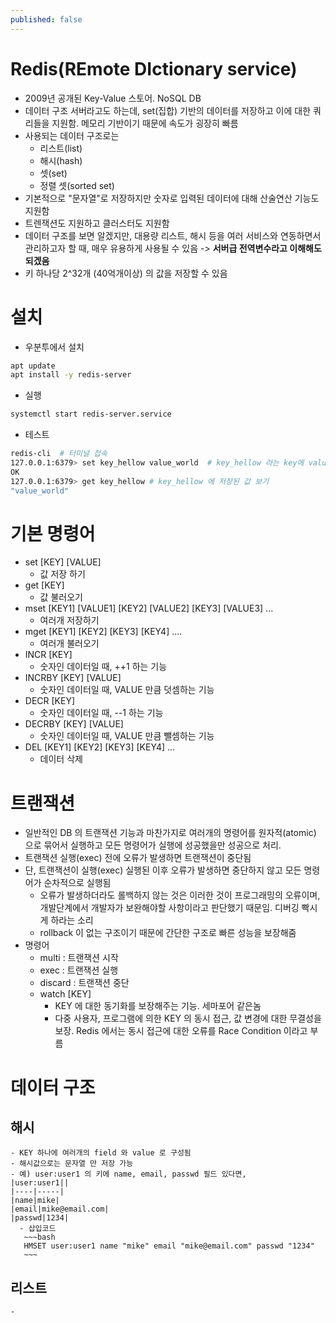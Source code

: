 ```yaml
---
published: false
---
```

# Redis(REmote DIctionary service)
  - 2009년 공개된 Key-Value 스토어. NoSQL DB
  - 데이터 구조 서버라고도 하는데, set(집합) 기반의 데이터를 저장하고 이에 대한 쿼리들을 지원함. 메모리 기반이기 때문에 속도가 굉장히 빠름
  - 사용되는 데이터 구조로는
    - 리스트(list)
    - 해시(hash)
    - 셋(set)
    - 정렬 셋(sorted set)
  - 기본적으로 "문자열"로 저장하지만 숫자로 입력된 데이터에 대해 산술연산 기능도 지원함 
  - 트렌잭션도 지원하고 클러스터도 지원함
  - 데이터 구조를 보면 알겠지만, 대용량 리스트, 해시 등을 여러 서비스와 연동하면서 관리하고자 할 때, 매우 유용하게 사용될 수 있음 -> **서버급 전역변수라고 이해해도 되겠음**
  - 키 하나당 2^32개 (40억개이상) 의 값을 저장할 수 있음
  
  
# 설치
  - 우분투에서 설치
  ~~~bash
  apt update
  apt install -y redis-server
  ~~~
  - 실행
  ~~~bash
  systemctl start redis-server.service
  ~~~
  - 테스트 
  ~~~bash
  redis-cli  # 터미널 접속
  127.0.0.1:6379> set key_hellow value_world  # key_hellow 라는 key에 value_world 값을 저장
  OK
  127.0.0.1:6379> get key_hellow # key_hellow 에 저장된 값 보기
  "value_world"
  ~~~
 
# 기본 명령어 
  - set [KEY] [VALUE]
    - 값 저장 하기
  - get [KEY]
    - 값 불러오기
  - mset [KEY1] [VALUE1] [KEY2] [VALUE2] [KEY3] [VALUE3] ... 
    - 여러개 저장하기
  - mget [KEY1] [KEY2] [KEY3] [KEY4] ....
    - 여러개 불러오기
  - INCR [KEY] 
    - 숫자인 데이터일 때, ++1 하는 기능
  - INCRBY [KEY] [VALUE]
    - 숫자인 데이터일 때, VALUE 만큼 덧셈하는 기능
  - DECR [KEY] 
    - 숫자인 데이터일 때, --1 하는 기능
  - DECRBY [KEY] [VALUE]
    - 숫자인 데이터일 때, VALUE 만큼 뺄셈하는 기능
  - DEL [KEY1] [KEY2] [KEY3] [KEY4] ...
    - 데이터 삭제
    
# 트랜잭션
  - 일반적인 DB 의 트랜잭션 기능과 마찬가지로 여러개의 명령어를 원자적(atomic) 으로 묶어서 실행하고 모든 명령어가 실행에 성공했을만 성공으로 처리.
  - 트랜잭션 실행(exec) 전에 오류가 발생하면 트랜잭션이 중단됨
  - 단, 트랜잭션이 실행(exec) 실행된 이후 오류가 발생하면 중단하지 않고 모든 명령어가 순차적으로 실행됨
    - 오류가 발생하더라도 롤백하지 않는 것은 이러한 것이 프로그래밍의 오류이며, 개발단계에서 개발자가 보완해야할 사항이라고 판단했기 때문임. 디버깅 빡시게 하라는 소리
    - rollback 이 없는 구조이기 때문에 간단한 구조로 빠른 성능을 보장해줌
  - 명령어
    - multi : 트랜잭션 시작
    - exec : 트랜잭션 실행
    - discard : 트랜잭션 중단
    - watch [KEY] 
      - KEY 에 대한 동기화를 보장해주는 기능. 세마포어 같은놈
      - 다중 사용자, 프로그램에 의한 KEY 의 동시 접근, 값 변경에 대한 무결성을 보장. Redis 에서는 동시 접근에 대한 오류를 Race Condition 이라고 부름

# 데이터 구조
  ## 해시
    - KEY 하나에 여러개의 field 와 value 로 구성됨
    - 해시값으로는 문자열 만 저장 가능
    - 예) user:user1 의 키에 name, email, passwd 필드 있다면,
    |user:user1||
    |----|-----|
    |name|mike|
    |email|mike@email.com|
    |passwd|1234|
      - 삽입코드
       ~~~bash
       HMSET user:user1 name "mike" email "mike@email.com" passwd "1234"
       ~~~
  ## 리스트
    - 